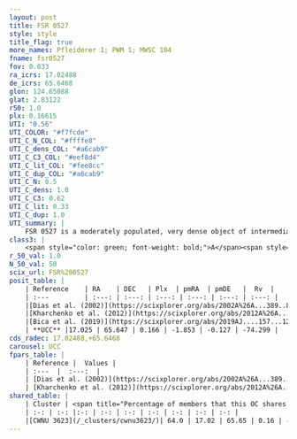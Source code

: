 ```yaml
---
layout: post
title: FSR 0527
style: style
title_flag: true
more_names: Pfleiderer 1; PWM 1; MWSC 104
fname: fsr0527
fov: 0.033
ra_icrs: 17.02488
de_icrs: 65.6468
glon: 124.65088
glat: 2.83122
r50: 1.0
plx: 0.16615
UTI: "0.56"
UTI_COLOR: "#f7fcde"
UTI_C_N_COL: "#ffffe8"
UTI_C_dens_COL: "#a6cab9"
UTI_C_C3_COL: "#eef8d4"
UTI_C_lit_COL: "#fee8cc"
UTI_C_dup_COL: "#a6cab9"
UTI_C_N: 0.5
UTI_C_dens: 1.0
UTI_C_C3: 0.62
UTI_C_lit: 0.33
UTI_C_dup: 1.0
UTI_summary: |
    FSR 0527 is a moderately populated, very dense object of intermediate C3 quality. It is poorly studied in the literature, with no articles listed in the last 6 years. This object shares a significant percentage of members with a later reported entry.
class3: |
    <span style="color: green; font-weight: bold;">A</span><span style="color: red; font-weight: bold;">C</span>
r_50_val: 1.0
N_50_val: 50
scix_url: FSR%200527
posit_table: |
    | Reference    | RA    | DEC   | Plx  | pmRA  | pmDE   |  Rv  |
    | :---         | :---: | :---: | :---: | :---: | :---: | :---: |
    |[Dias et al. (2002)](https://scixplorer.org/abs/2002A%26A...389..871D) | 17.029 | 65.647 | -- | -2.48 | 3.83 | -- |
    |[Kharchenko et al. (2012)](https://scixplorer.org/abs/2012A%26A...543A.156K) | 17.01 | 65.662 | -- | 2.46 | 0.32 | -- |
    |[Bica et al. (2019)](https://scixplorer.org/abs/2019AJ....157...12B) | 17.024 | 65.646 | -- | -- | -- | -- |
    | **UCC** |17.025 | 65.647 | 0.166 | -1.853 | -0.127 | -74.299 | 
cds_radec: 17.02488,+65.6468
carousel: UCC
fpars_table: |
    | Reference |  Values |
    | :---  |  :---:  |
    | [Dias et al. (2002)](https://scixplorer.org/abs/2002A%26A...389..871D) | `E(B-V)=0.94, Dist=7200.0, Age=9.0` |
    | [Kharchenko et al. (2012)](https://scixplorer.org/abs/2012A%26A...543A.156K) | `e_bv=1.312, distance=4126, log_age=9.07` |
shared_table: |
    | Cluster | <span title="Percentage of members that this OC shares with the ones listed">%</span>   | RA   | DEC   | Plx   | pmRA  | pmDE  | Rv | UTI |
    | :-: | :-: |:-: | :-: | :-: | :-: | :-: | :-: | :-: |
    |[CWNU 3623](/_clusters/cwnu3623/)| 64.0 | 17.02 | 65.65 | 0.16 | -1.84 | -0.17 | -72.3 |0.09 |
---
```


